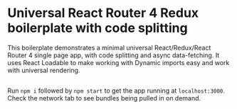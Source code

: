 # Universal React Router 4 Redux boilerplate with code splitting

This boilerplate demonstrates a minimal universal React/Redux/React Router 4 single page app, with code splitting and async data-fetching. It uses React Loadable to make working with Dynamic imports easy and work with universal rendering.


## 
Run `npm i` followed by `npm start` to get the app running at `localhost:3000`. Check the network tab to see bundles being pulled in on demand.
